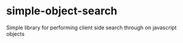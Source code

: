 # simple-object-search
Simple library for performing client side search through on javascript objects
